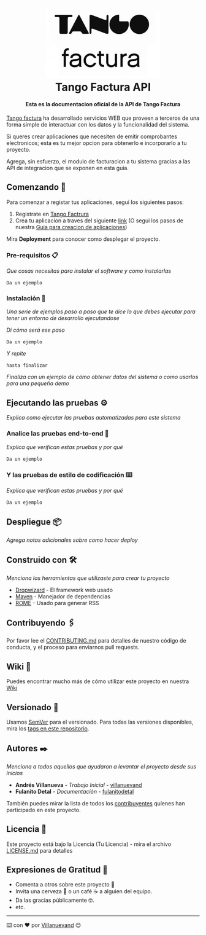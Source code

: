 <h1 align="center">
  <a href=https://www.tangofactura.com/Help>
    <img src="/Imagenes/logo.jpg" alt="Tango Factura Developers" width="300"></a>
  </a>
  <br>
  Tango Factura API
  <br>
</h1>

<h4 align="center">Esta es la documentacion oficial de la API de Tango Factura</h4>

<a name="introduccion"></a>
[Tango factura](http://www.tangofactura.com) ha desarrollado servicios WEB que proveen a terceros de una forma simple de interactuar con los datos y la funcionalidad del sistema.

Si queres crear aplicaciones que necesiten de emitir comprobantes electronicos; esta es tu mejor opcion para obtenerlo e incorporarlo a tu proyecto.

Agrega, sin esfuerzo, el modulo de facturacion a tu sistema gracias a las API de integracion que se exponen en esta guia.

<a name="comenzando"></a>

## Comenzando 🚀

Para comenzar a registar tus aplicaciones, segui los siguientes pasos:

<ol>
<li>Registrate en <a href="http://www.tangofactura.com">Tango Factrura</a></li>
<li>Crea tu aplicacion a traves del siguiente <a href="https://www.tangofactura.com/PGR/Aplicaciones">link</a> (O segui los pasos de nuestra <a href="./Guias/CreacionDeAplicaciones.md">Guia para creacion de aplicaciones</a>)</li>   
</ol>

Mira **Deployment** para conocer como desplegar el proyecto.

### Pre-requisitos 📋

_Que cosas necesitas para instalar el software y como instalarlas_

```
Da un ejemplo
```

### Instalación 🔧

_Una serie de ejemplos paso a paso que te dice lo que debes ejecutar para tener un entorno de desarrollo ejecutandose_

_Dí cómo será ese paso_

```
Da un ejemplo
```

_Y repite_

```
hasta finalizar
```

_Finaliza con un ejemplo de cómo obtener datos del sistema o como usarlos para una pequeña demo_

## Ejecutando las pruebas ⚙️

_Explica como ejecutar las pruebas automatizadas para este sistema_

### Analice las pruebas end-to-end 🔩

_Explica que verifican estas pruebas y por qué_

```
Da un ejemplo
```

### Y las pruebas de estilo de codificación ⌨️

_Explica que verifican estas pruebas y por qué_

```
Da un ejemplo
```

## Despliegue 📦

_Agrega notas adicionales sobre como hacer deploy_

## Construido con 🛠️

_Menciona las herramientas que utilizaste para crear tu proyecto_

- [Dropwizard](http://www.dropwizard.io/1.0.2/docs/) - El framework web usado
- [Maven](https://maven.apache.org/) - Manejador de dependencias
- [ROME](https://rometools.github.io/rome/) - Usado para generar RSS

## Contribuyendo 🖇️

Por favor lee el [CONTRIBUTING.md](https://gist.github.com/villanuevand/xxxxxx) para detalles de nuestro código de conducta, y el proceso para enviarnos pull requests.

## Wiki 📖

Puedes encontrar mucho más de cómo utilizar este proyecto en nuestra [Wiki](https://github.com/tu/proyecto/wiki)

## Versionado 📌

Usamos [SemVer](http://semver.org/) para el versionado. Para todas las versiones disponibles, mira los [tags en este repositorio](https://github.com/tu/proyecto/tags).

## Autores ✒️

_Menciona a todos aquellos que ayudaron a levantar el proyecto desde sus inicios_

- **Andrés Villanueva** - _Trabajo Inicial_ - [villanuevand](https://github.com/villanuevand)
- **Fulanito Detal** - _Documentación_ - [fulanitodetal](#fulanito-de-tal)

También puedes mirar la lista de todos los [contribuyentes](https://github.com/your/project/contributors) quíenes han participado en este proyecto.

## Licencia 📄

Este proyecto está bajo la Licencia (Tu Licencia) - mira el archivo [LICENSE.md](LICENSE.md) para detalles

## Expresiones de Gratitud 🎁

- Comenta a otros sobre este proyecto 📢
- Invita una cerveza 🍺 o un café ☕ a alguien del equipo.
- Da las gracias públicamente 🤓.
- etc.

---

⌨️ con ❤️ por [Villanuevand](https://github.com/Villanuevand) 😊

